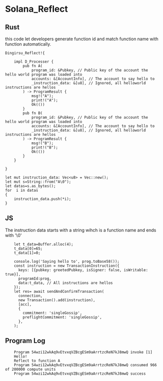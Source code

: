 # Solana_Reflect

## Rust
this code let developers generate function id and match function name with function automatically.

    Dingirsu_Reflect!{

        impl D_Processer {
            pub fn A(
                program_id: &Pubkey, // Public key of the account the hello world program was loaded into
                accounts: &[AccountInfo], // The account to say hello to
                _instruction_data: &[u8], // Ignored, all helloworld instructions are hellos
            ) -> ProgramResult {
                msg!("A");
                print!("A");
                Ok(())
            }
            pub fn B(
                program_id: &Pubkey, // Public key of the account the hello world program was loaded into
                accounts: &[AccountInfo], // The account to say hello to
                _instruction_data: &[u8], // Ignored, all helloworld instructions are hellos
            ) -> ProgramResult {
                msg!("B");
                print!("B");
                Ok(())
            }
        }

    }
    
    let mut instruction_data: Vec<u8> = Vec::new();
    let mut s=String::from("A\0");
    let datas=s.as_bytes();
    for  i in datas
    {
        instruction_data.push(*i);
    }


## JS

The instruction data starts with a string wihch is a function name and ends with '\0'


    
        let t_data=Buffer.alloc(4);
        t_data[0]=65;
        t_data[1]=0;

        console.log('Saying hello to', prog.toBase58());
        const instruction = new TransactionInstruction({
          keys: [{pubkey: greetedPubkey, isSigner: false, isWritable: true}],
          programId:prog,
          data:t_data, // All instructions are hellos
        });
        let res= await sendAndConfirmTransaction(
          connection,
          new Transaction().add(instruction),
          [acc],
          {
            commitment: 'singleGossip',
            preflightCommitment: 'singleGossip',
          },
        );

## Program Log

        Program 54wzi12wkAq9vEtvxqVZBcgESm9aArrtzcReN7kJ8mwQ invoke [1]
        Hello!
        Reflect to function A
        Program 54wzi12wkAq9vEtvxqVZBcgESm9aArrtzcReN7kJ8mwQ consumed 966 of 200000 compute units
        Program 54wzi12wkAq9vEtvxqVZBcgESm9aArrtzcReN7kJ8mwQ success

